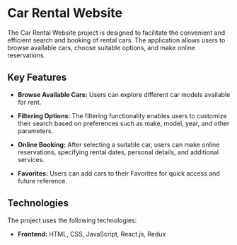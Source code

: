 # Car Rental Website

The Car Rental Website project is designed to facilitate the convenient and efficient search and booking of rental cars. The application allows users to browse available cars, choose suitable options, and make online reservations.

## Key Features

- **Browse Available Cars:** Users can explore different car models available for rent.

- **Filtering Options:** The filtering functionality enables users to customize their search based on preferences such as make, model, year, and other parameters.

- **Online Booking:** After selecting a suitable car, users can make online reservations, specifying rental dates, personal details, and additional services.

- **Favorites:** Users can add cars to their Favorites for quick access and future reference.

## Technologies

The project uses the following technologies:

- **Frontend:** HTML, CSS, JavaScript, React.js, Redux


